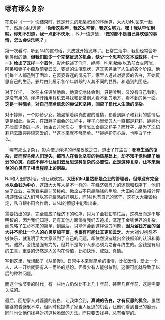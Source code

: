 ## 哪有那么复杂

在影片《一一》快结束时，还是开头的那条宽阔的林荫道，大大劝NJ回来一起干，然后向NJ诉苦，「**你看这些年，我这么辛苦，我这么努力。嘿！我从早忙到晚，你知不知道，我一点都不快乐**」，NJ一语道破，「**做的都不是自己喜欢做的事情，怎么会快乐呢？**」

第一次看时，听到NJ的这句话，头皮就开始发麻了。日常生活中，我们经常会听到类似的话，**但我们缺少一个完整反思的机会，缺少一个思考的文本或载体，《一一》给出了这样一个载体**，影片叙述了洋洋、婷婷、NJ和敏敏以及前女友阿瑞、阿弟和妻子小燕及前妻云云、婆婆的生活现状，这其实包括了人生的各个阶段。他们每个人都遇到了困难，在婆婆昏迷的情况下，家里人通过对婆婆的告白，开始反思自己的生活。影片由此展示各个年龄段的人其不同的世界，和遇到的困惑。

对于洋洋，一次在主任诬陷他后，他真切地体会到，只是听到，又没有自己看到，是没有用的。洋洋开始用相机去寻找和记录别人看不到的地方，看不到的另一面。**这是一种简单，对自己简单信念的尝试和坚持，回应了现代人生活的复杂。**

对于婷婷，一个妙龄少女，她渴望着纯真甜蜜的爱情，在看到胖子和莉莉的感情后更是如此。后来，在跟胖子幽会的过程中，胖子心里爱的人一直都是莉莉，婷婷也开始意识到这一点，她由此非常伤心：事情怎么会是这样子？而胖子，是为了忘记莉莉去跟婷婷谈恋爱的，**这本来就不够简单。**婷婷在伤心后，也明白了什么。

「哪有那么复杂」，影片借助洋洋的母亲敏敏之口，道出了其主旨：**都市生活的复杂，反而容易使人们迷失，都市人在看似坚实的物质基础上，却不知不觉构建了脆弱的心灵**。**而这不得不让我们去反思这种复杂的必要性，正是这种复杂，让本来简单的心灵有了相当程度上的割裂。**

NJ和大田的对话，也让我欣赏。**大田和NJ虽然都是企业的管理者，但却没有完全地以金钱为中心**，这跟大大等人是不一样的。在经济强有力的逻辑和秩序下，他们做了企业，在我看来是非常棒的。做企业不只是赚钱的手段，大田的心愿是把计算机游戏做成人们可以寄托情感的好朋友，而NJ也有自己的坚守，这在大大撕毁约定，私自跟小田合作后，从NJ的愤怒中能看出来。

需要指出的是，完全顺应了经济下的秩序，只为了金钱忙前忙后，这样反而是不够明智的，因为我们知道，还有其他方面值得我们去追求，沉迷于金钱世界的复杂，而忽略了生命本来的简单，到最后，只能体会到这样做的问题，**因为金钱方面的强大并不能让一个人的心灵更加丰富，也很有可能让其更加匮乏**。大大对NJ抱怨不够快乐，就说明了大大意识到了自己的问题，却依然没有跳出金钱框架的认识和勇气。诚然，金钱是强有力的，但并不是每个人都必须为之奋斗终生的。金钱是有用的工具，重要的仍然是人的内在价值，比如快乐、成就、真情。

写到这里，我想起了《从前慢》。日常中本来就简单的事情，比如爱情，爱上一个人，从一开始就要有从一而终的期盼。但很少有人能够做到，这很可能就导致了以后的种种问题。

而这个快节奏的时代，有一些地方仍然比不上几十年前，甚至几百年前，这是需要关注的。

最后，回想家人对婆婆的告白，让我体会到，**真诚的告白，才有反思的机会**。虽然婆婆的昏迷很不幸，但同时也提供了家里人反思的机会，让他们看到自己的脆弱，同时也让他们找寻对抗这种脆弱的方法。而只要去找寻，总有希望的。